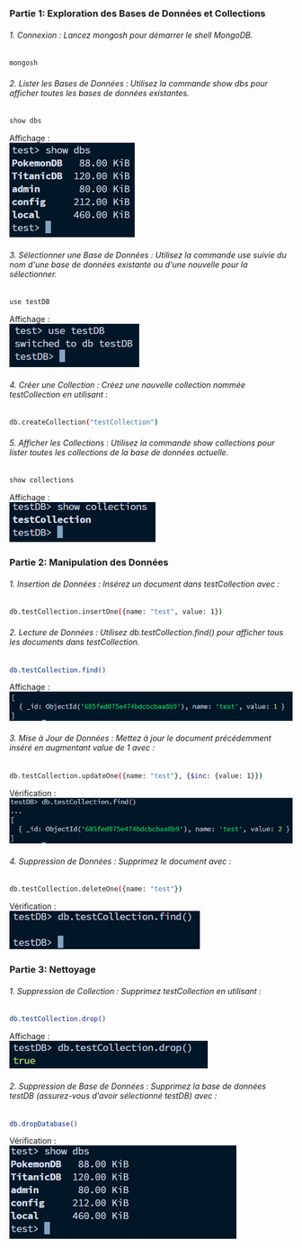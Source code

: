 ### Partie 1: Exploration des Bases de Données et Collections

###### 1. Connexion : Lancez mongosh pour démarrer le shell MongoDB.

```bash
mongosh
```

###### 2. Lister les Bases de Données : Utilisez la commande show dbs pour afficher toutes les bases de données existantes.

```bash
show dbs
```
Affichage :\
![img_5.png](img_5.png)

###### 3. Sélectionner une Base de Données : Utilisez la commande use suivie du nom d'une base de données existante ou d'une nouvelle pour la sélectionner.

```bash
use testDB
```

Affichage :\
![img_6.png](img_6.png)

###### 4. Créer une Collection : Créez une nouvelle collection nommée testCollection en utilisant :

```bash
db.createCollection("testCollection")
```

###### 5. Afficher les Collections : Utilisez la commande show collections pour lister toutes les collections de la base de données actuelle.

```bash
show collections
```
Affichage :\
![img_7.png](img_7.png)

### Partie 2: Manipulation des Données

###### 1. Insertion de Données : Insérez un document dans testCollection avec :

```bash
db.testCollection.insertOne({name: "test", value: 1})
```
###### 2. Lecture de Données : Utilisez db.testCollection.find() pour afficher tous les documents dans testCollection.

```bash
db.testCollection.find()
```
Affichage :\
![img_8.png](img_8.png)

###### 3. Mise à Jour de Données : Mettez à jour le document précédemment inséré en augmentant value de 1 avec :

```bash
db.testCollection.updateOne({name: "test"}, {$inc: {value: 1}})
```
Vérification :\
![img_9.png](img_9.png)

###### 4. Suppression de Données : Supprimez le document avec :

```bash
db.testCollection.deleteOne({name: "test"})
```
Vérification :\
![img_10.png](img_10.png)

### Partie 3: Nettoyage

###### 1. Suppression de Collection : Supprimez testCollection en utilisant :
```bash
db.testCollection.drop()
```
Affichage :\
![img_11.png](img_11.png)

###### 2. Suppression de Base de Données : Supprimez la base de données testDB (assurez-vous d'avoir sélectionné testDB) avec :
```bash
db.dropDatabase()
```

Vérification :\
![img_12.png](img_12.png)


